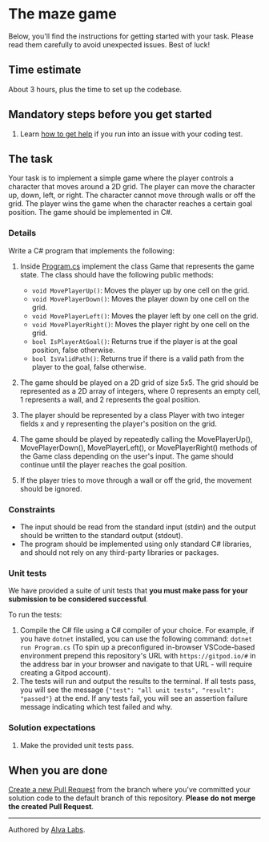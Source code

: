 # The maze game

Below, you'll find the instructions for getting started with your task. Please read them carefully to avoid unexpected issues. Best of luck!

## Time estimate

About 3 hours, plus the time to set up the codebase.

## Mandatory steps before you get started

1. Learn [how to get help](https://help.alvalabs.io/en/articles/9028899-how-to-ask-for-help-with-coding-tests) if you run into an issue with your coding test.

## The task

<!--TASK_INSTRUCTIONS_START-->
Your task is to implement a simple game where the player controls a character that moves around a 2D grid. The player can move the character up, down, left, or right. The character cannot move through walls or off the grid. The player wins the game when the character reaches a certain goal position. The game should be implemented in C#.

### Details

Write a C# program that implements the following:

1. Inside [Program.cs](Program.cs) implement the class Game that represents the game state. The class should have the following public methods:

    - `void MovePlayerUp()`: Moves the player up by one cell on the grid.
    - `void MovePlayerDown()`: Moves the player down by one cell on the grid.
    - `void MovePlayerLeft()`: Moves the player left by one cell on the grid.
    - `void MovePlayerRight()`: Moves the player right by one cell on the grid.
    - `bool IsPlayerAtGoal()`: Returns true if the player is at the goal position, false otherwise.
    - `bool IsValidPath()`: Returns true if there is a valid path from the player to the goal, false otherwise.
2. The game should be played on a 2D grid of size 5x5. The grid should be represented as a 2D array of integers, where 0 represents an empty cell, 1 represents a wall, and 2 represents the goal position.
3. The player should be represented by a class Player with two integer fields x and y representing the player's position on the grid.
4. The game should be played by repeatedly calling the MovePlayerUp(), MovePlayerDown(), MovePlayerLeft(), or MovePlayerRight() methods of the Game class depending on the user's input. The game should continue until the player reaches the goal position.
5. If the player tries to move through a wall or off the grid, the movement should be ignored.

### Constraints

- The input should be read from the standard input (stdin) and the output should be written to the standard output (stdout).
- The program should be implemented using only standard C# libraries, and should not rely on any third-party libraries or packages.

### Unit tests

We have provided a suite of unit tests that **you must make pass for your submission to be considered successful**.

To run the tests:

1. Compile the C# file using a C# compiler of your choice. For example, if you have `dotnet` installed, you can use the following command: `dotnet run Program.cs` (To spin up a preconfigured in-browser VSCode-based environment prepend this repository's URL with `https://gitpod.io/#` in the address bar in your browser and navigate to that URL - will require creating a Gitpod account).
2. The tests will run and output the results to the terminal. If all tests pass, you will see the message `{"test": "all unit tests", "result": "passed"}` at the end. If any tests fail, you will see an assertion failure message indicating which test failed and why.

### Solution expectations

1. Make the provided unit tests pass.
<!--TASK_INSTRUCTIONS_END-->

## When you are done

[Create a new Pull Request](https://docs.github.com/en/pull-requests/collaborating-with-pull-requests/proposing-changes-to-your-work-with-pull-requests/creating-a-pull-request) from the branch where you've committed your solution code to the default branch of this repository. **Please do not merge the created Pull Request**.

---

Authored by [Alva Labs](https://www.alvalabs.io/).
